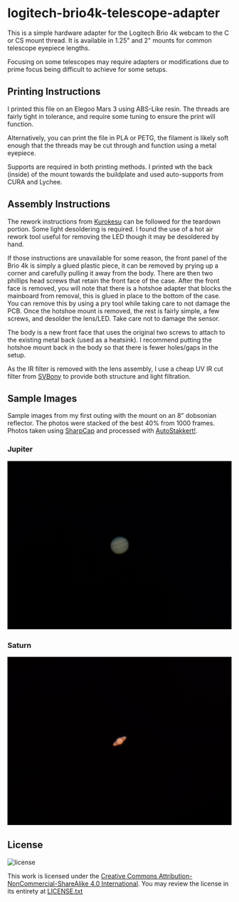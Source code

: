 # logitech-brio4k-telescope-adapter
This is a simple hardware adapter for the Logitech Brio 4k webcam to the C or CS mount thread. It is available in 1.25" and 2" mounts for common telescope eyepiece lengths. 

Focusing on some telescopes may require adapters or modifications due to prime focus being difficult to achieve for some setups. 

## Printing Instructions
I printed this file on an Elegoo Mars 3 using ABS-Like resin. The threads are fairly tight in tolerance, and require some tuning to ensure the print will function. 

Alternatively, you can print the file in PLA or PETG, the filament is likely soft enough that the threads may be cut through and function using a metal eyepiece. 

Supports are required in both printing methods. I printed wth the back (inside) of the mount towards the buildplate and used auto-supports from CURA and Lychee.

## Assembly Instructions
The rework instructions from [Kurokesu](https://www.kurokesu.com/main/2017/09/18/logitech-brio-4k-webcam-rework-instructions/) can be followed for the teardown portion. Some light desoldering is required. I found the use of a hot air rework tool useful for removing the LED though it may be desoldered by hand. 

If those instructions are unavailable for some reason, the front panel of the Brio 4k is simply a glued plastic piece, it can be removed by prying up a corner and carefully pulling it away from the body. There are then two phillips head screws that retain the front face of the case. After the front face is removed, you will note that there is a hotshoe adapter that blocks the mainboard from removal, this is glued in place to the bottom of the case. You can remove this by using a pry tool while taking care to not damage the PCB. Once the hotshoe mount is removed, the rest is fairly simple, a few screws, and desolder the lens/LED. Take care not to damage the sensor. 

The body is a new front face that uses the original two screws to attach to the existing metal back (used as a heatsink). I recommend putting the hotshoe mount back in the body so that there is fewer holes/gaps in the setup.

As the IR filter is removed with the lens assembly, I use a cheap UV IR cut filter from [SVBony](https://www.amazon.ca/gp/product/B07RP5844G) to provide both structure and light filtration. 

## Sample Images
Sample images from my first outing with the mount on an 8" dobsonian reflector. The photos were stacked of the best 40% from 1000 frames. Photos taken using [SharpCap](https://www.sharpcap.co.uk/) and processed with [AutoStakkert!](https://www.autostakkert.com/). 

### Jupiter
![Jupiter](jupiter.png)

### Saturn
![Saturn](saturn.png)

## License
![license](https://i.creativecommons.org/l/by-nc-sa/4.0/88x31.png)

This work is licensed under the [Creative Commons Attribution-NonCommercial-ShareAlike 4.0 International](https://creativecommons.org/licenses/by-nc-sa/4.0/). You may review the license in its entirety at [LICENSE.txt](LICENSE.txt)
